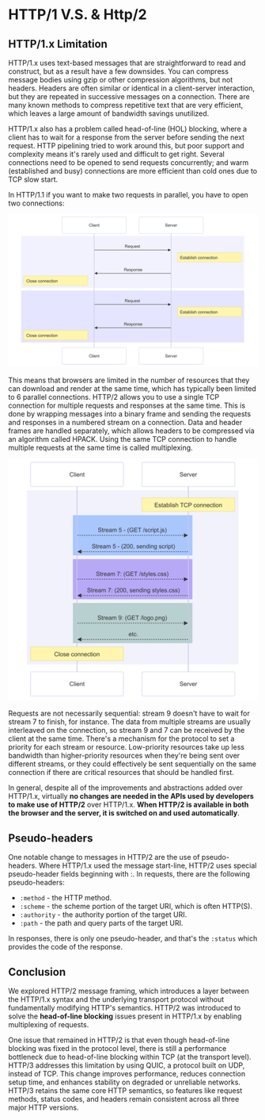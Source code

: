 # HTTP/1 V.S. & Http/2

## HTTP/1.x Limitation

HTTP/1.x uses text-based messages that are straightforward to read and construct, but as a result have a few downsides. You can compress message bodies using gzip or other compression algorithms, but not headers. Headers are often similar or identical in a client-server interaction, but they are repeated in successive messages on a connection. There are many known methods to compress repetitive text that are very efficient, which leaves a large amount of bandwidth savings unutilized.

HTTP/1.x also has a problem called head-of-line (HOL) blocking, where a client has to wait for a response from the server before sending the next request. HTTP pipelining tried to work around this, but poor support and complexity means it's rarely used and difficult to get right. Several connections need to be opened to send requests concurrently; and warm (established and busy) connections are more efficient than cold ones due to TCP slow start.

In HTTP/1.1 if you want to make two requests in parallel, you have to open two connections:

![http overview](/img/http-1-connection.png)

This means that browsers are limited in the number of resources that they can download and render at the same time, which has typically been limited to 6 parallel connections.
HTTP/2 allows you to use a single TCP connection for multiple requests and responses at the same time. This is done by wrapping messages into a binary frame and sending the requests and responses in a numbered stream on a connection. Data and header frames are handled separately, which allows headers to be compressed via an algorithm called HPACK. Using the same TCP connection to handle multiple requests at the same time is called multiplexing.

![http overview](/img/http-2-connection.png)

Requests are not necessarily sequential: stream 9 doesn't have to wait for stream 7 to finish, for instance. The data from multiple streams are usually interleaved on the connection, so stream 9 and 7 can be received by the client at the same time. There's a mechanism for the protocol to set a priority for each stream or resource. Low-priority resources take up less bandwidth than higher-priority resources when they're being sent over different streams, or they could effectively be sent sequentially on the same connection if there are critical resources that should be handled first.

In general, despite all of the improvements and abstractions added over HTTP/1.x, virtually **no changes are needed in the APIs used by developers to make use of HTTP/2** over HTTP/1.x. **When HTTP/2 is available in both the browser and the server, it is switched on and used automatically**.

## Pseudo-headers

One notable change to messages in HTTP/2 are the use of pseudo-headers. Where HTTP/1.x used the message start-line, HTTP/2 uses special pseudo-header fields beginning with :. In requests, there are the following pseudo-headers:

- `:method` - the HTTP method.
- `:scheme` - the scheme portion of the target URI, which is often HTTP(S).
- `:authority` - the authority portion of the target URI.
- `:path` - the path and query parts of the target URI.

In responses, there is only one pseudo-header, and that's the `:status` which provides the code of the response.

## Conclusion

We explored HTTP/2 message framing, which introduces a layer between the HTTP/1.x syntax and the underlying transport protocol without fundamentally modifying HTTP's semantics. HTTP/2 was introduced to solve the **head-of-line blocking** issues present in HTTP/1.x by enabling multiplexing of requests.

One issue that remained in HTTP/2 is that even though head-of-line blocking was fixed in the protocol level, there is still a performance bottleneck due to head-of-line blocking within TCP (at the transport level). HTTP/3 addresses this limitation by using QUIC, a protocol built on UDP, instead of TCP. This change improves performance, reduces connection setup time, and enhances stability on degraded or unreliable networks. HTTP/3 retains the same core HTTP semantics, so features like request methods, status codes, and headers remain consistent across all three major HTTP versions.
